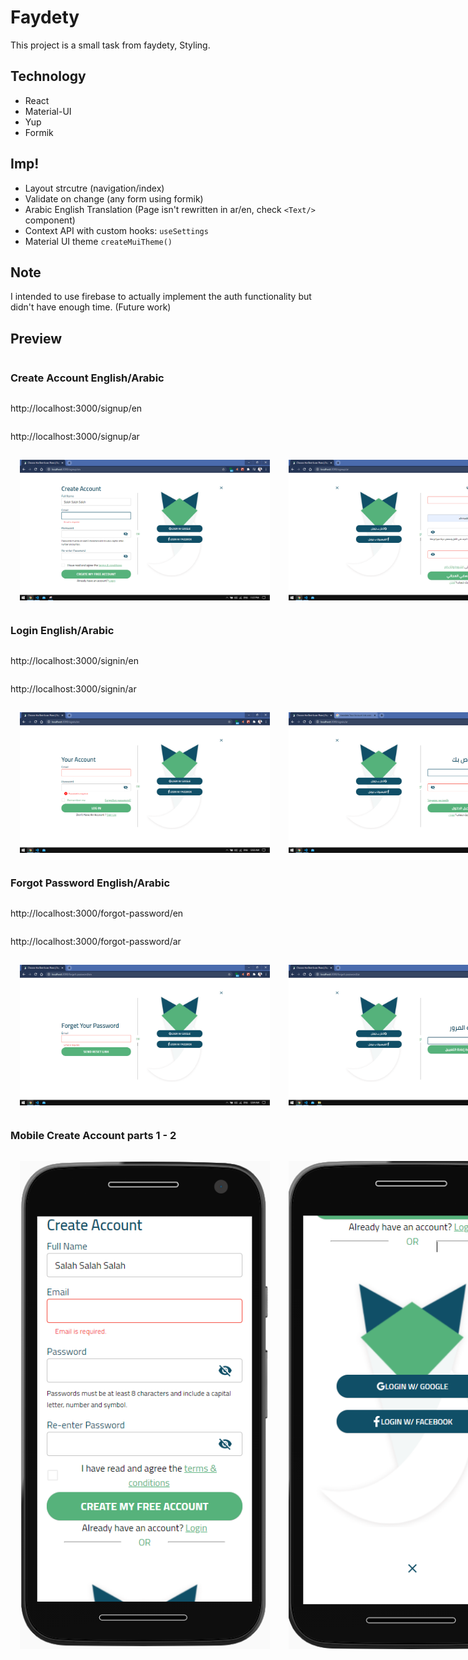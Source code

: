 # Faydety

This project is a small task from faydety, Styling. 

## Technology

- React
- Material-UI
- Yup
- Formik

## Imp!

- Layout strcutre (navigation/index)
- Validate on change (any form using formik)
- Arabic English Translation (Page isn't rewritten in ar/en, check ```<Text/>``` component)
- Context API with custom hooks: ```useSettings```
- Material UI theme ```createMuiTheme()```

## Note

I intended to use firebase to actually implement the auth functionality but didn't have enough time. (Future work)

## Preview

<div style="display:flex; flex-direction:column; justify-content: center;">
    <h3>Create Account English/Arabic</h3>
    <p>http://localhost:3000/signup/en</p>
    <p>http://localhost:3000/signup/ar</p>
    <div style="display:flex; flex-direction:row">
        <img style="margin:15px" width="400" alt="Landing Page" src="./public/readme/1.png">
        <img style="margin:15px" width="400" alt="Create Project" src="./public/readme/2.png">
    </div>
</div>

<div style="display:flex; flex-direction:column; justify-content: center;">
    <h3>Login English/Arabic</h3>
    <p>http://localhost:3000/signin/en</p>    
    <p>http://localhost:3000/signin/ar</p>
    <div style="display:flex; flex-direction:row">
        <img style="margin:15px" width="400" alt="Create Project" src="./public/readme/3.png">
        <img style="margin:15px" width="400" alt="Landing Page" src="./public/readme/4.png">
    </div>
</div>


<div style="display:flex; flex-direction:column; justify-content: center;">
    <h3>Forgot Password English/Arabic</h3>
    <p>http://localhost:3000/forgot-password/en</p>    
    <p>http://localhost:3000/forgot-password/ar</p>
    <div style="display:flex; flex-direction:row">
        <img style="margin:15px" width="400" alt="Create Project" src="./public/readme/5.png">
        <img style="margin:15px" width="400" alt="Landing Page" src="./public/readme/6.png">
    </div>
</div>


<div style="display:flex; flex-direction:column; justify-content: center;">
    <h3>Mobile Create Account parts 1 - 2</h3>
    <div style="display:flex; flex-direction:row">
        <img style="margin:15px" width="400" alt="Create Project" src="./public/readme/7.PNG">
        <img style="margin:15px" width="400" alt="Landing Page" src="./public/readme/8.PNG">
    </div>
</div>


